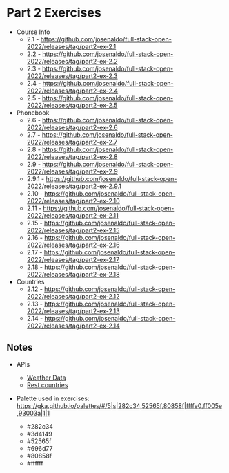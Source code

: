 # Part 2 Exercises

- Course Info
  - 2.1 - <https://github.com/josenaldo/full-stack-open-2022/releases/tag/part2-ex-2.1>
  - 2.2 - <https://github.com/josenaldo/full-stack-open-2022/releases/tag/part2-ex-2.2>
  - 2.3 - <https://github.com/josenaldo/full-stack-open-2022/releases/tag/part2-ex-2.3>
  - 2.4 - <https://github.com/josenaldo/full-stack-open-2022/releases/tag/part2-ex-2.4>
  - 2.5 - <https://github.com/josenaldo/full-stack-open-2022/releases/tag/part2-ex-2.5>
- Phonebook
  - 2.6 - <https://github.com/josenaldo/full-stack-open-2022/releases/tag/part2-ex-2.6>
  - 2.7 - <https://github.com/josenaldo/full-stack-open-2022/releases/tag/part2-ex-2.7>
  - 2.8 - <https://github.com/josenaldo/full-stack-open-2022/releases/tag/part2-ex-2.8>
  - 2.9 - <https://github.com/josenaldo/full-stack-open-2022/releases/tag/part2-ex-2.9>
  - 2.9.1 - <https://github.com/josenaldo/full-stack-open-2022/releases/tag/part2-ex-2.9.1>
  - 2.10 - <https://github.com/josenaldo/full-stack-open-2022/releases/tag/part2-ex-2.10>
  - 2.11 - <https://github.com/josenaldo/full-stack-open-2022/releases/tag/part2-ex-2.11>
  - 2.15 - <https://github.com/josenaldo/full-stack-open-2022/releases/tag/part2-ex-2.15>
  - 2.16 - <https://github.com/josenaldo/full-stack-open-2022/releases/tag/part2-ex-2.16>
  - 2.17 - <https://github.com/josenaldo/full-stack-open-2022/releases/tag/part2-ex-2.17>
  - 2.18 - <https://github.com/josenaldo/full-stack-open-2022/releases/tag/part2-ex-2.18>
- Countries
  - 2.12 - <https://github.com/josenaldo/full-stack-open-2022/releases/tag/part2-ex-2.12>
  - 2.13 - <https://github.com/josenaldo/full-stack-open-2022/releases/tag/part2-ex-2.13>
  - 2.14 - <https://github.com/josenaldo/full-stack-open-2022/releases/tag/part2-ex-2.14>

## Notes

- APIs
  - [Weather Data](https://openweathermap.org/current)
  - [Rest countries](https://restcountries.com/)

- Palette used in exercises: <https://gka.github.io/palettes/#/5|s|282c34,52565f,80858f|ffffe0,ff005e,93003a|1|1>
  - #282c34
  - #3d4149
  - #52565f
  - #696d77
  - #80858f
  - #ffffff
